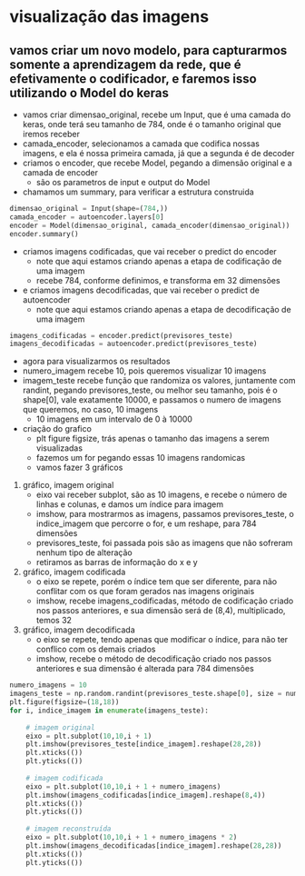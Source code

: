 # visualização das imagens

## vamos criar um novo modelo, para capturarmos somente a aprendizagem da rede, que é efetivamente o codificador, e faremos isso utilizando o Model do keras

- vamos criar dimensao_original, recebe um Input, que é uma camada do keras, onde terá seu tamanho de 784, onde é o tamanho original que iremos receber
- camada_encoder, selecionamos a camada que codifica nossas imagens, e ela é nossa primeira camada, já que a segunda é de decoder
- criamos o encoder, que recebe Model, pegando a dimensão original e a camada de encoder
  - são os parametros de input e output do Model
- chamamos um summary, para verificar a estrutura construida

```python
dimensao_original = Input(shape=(784,))
camada_encoder = autoencoder.layers[0]
encoder = Model(dimensao_original, camada_encoder(dimensao_original))
encoder.summary()
```

- criamos imagens codificadas, que vai receber o predict do encoder
  - note que aqui estamos criando apenas a etapa de codificação de uma imagem
  - recebe 784, conforme definimos, e transforma em 32 dimensões
- e criamos imagens decodificadas, que vai receber o predict de autoencoder
  - note que aqui estamos criando apenas a etapa de decodificação de uma imagem

```python
imagens_codificadas = encoder.predict(previsores_teste)
imagens_decodificadas = autoencoder.predict(previsores_teste)
```

- agora para visualizarmos os resultados
- numero_imagem recebe 10, pois queremos visualizar 10 imagens
- imagem_teste recebe função que randomiza os valores, juntamente com randint, pegando previsores_teste, ou melhor seu tamanho, pois é o shape[0], vale exatamente 10000, e passamos o numero de imagens que queremos, no caso, 10 imagens
  - 10 imagens em um intervalo de 0 à 10000
- criação do grafico
  - plt figure figsize, trás apenas o tamanho das imagens a serem visualizadas
  - fazemos um for pegando essas 10 imagens randomicas
  - vamos fazer 3 gráficos

1. gráfico, imagem original
    - eixo vai receber subplot, são as 10 imagens, e recebe o número de linhas e colunas, e damos um índice para imagem
    - imshow, para mostrarmos as imagens, passamos previsores_teste, o indice_imagem que percorre o for, e um reshape, para 784 dimensões
    - previsores_teste, foi passada pois são as imagens que não sofreram nenhum tipo de alteração
    - retiramos as barras de informação do x e y
2. gráfico, imagem codificada
    - o eixo se repete, porém o índice tem que ser diferente, para não conflitar com os que foram gerados nas imagens originais
    - imshow, recebe imagens_codificadas, método de codificação criado nos passos anteriores, e sua dimensão será de (8,4), multiplicado, temos 32
3. gráfico, imagem decodificada
    - o eixo se repete, tendo apenas que modificar o índice, para não ter conflico com os demais criados
    - imshow, recebe o método de decodificação criado nos passos anteriores e sua dimensão é alterada para 784 dimensões

```python
numero_imagens = 10
imagens_teste = np.random.randint(previsores_teste.shape[0], size = numero_imagens)
plt.figure(figsize=(18,18))
for i, indice_imagem in enumerate(imagens_teste):
    
    # imagem original
    eixo = plt.subplot(10,10,i + 1)
    plt.imshow(previsores_teste[indice_imagem].reshape(28,28))
    plt.xticks(())
    plt.yticks(())
    
    # imagem codificada
    eixo = plt.subplot(10,10,i + 1 + numero_imagens)
    plt.imshow(imagens_codificadas[indice_imagem].reshape(8,4))
    plt.xticks(())
    plt.yticks(())
    
    # imagem reconstruída
    eixo = plt.subplot(10,10,i + 1 + numero_imagens * 2)
    plt.imshow(imagens_decodificadas[indice_imagem].reshape(28,28))
    plt.xticks(())
    plt.yticks(())
```
